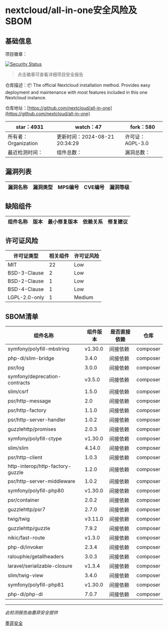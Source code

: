 # nextcloud/all-in-one安全风险及SBOM

## 基础信息

项目徽章：

[![Security Status](https://www.murphysec.com/platform3/v31/badge/1826332468421607424.svg)](https://www.murphysec.com/console/report/1691515638463221760/1826332468421607424)

> 点击徽章可查看详细项目安全报告

仓库描述：📦 The official Nextcloud installation method. Provides easy deployment and maintenance with most features included in this one Nextcloud instance.

仓库地址：[https://github.com/nextcloud/all-in-one](https://github.com/nextcloud/all-in-one)

| star：4931 | watch：47 | fork：580 |
| ----------- | -------------- | ------------ |
| 所有者：Organization | 更新时间：2024-08-21 20:34:29 | 许可证：AGPL-3.0 |
| 最近检测时间： | 组件总数： | 漏洞总数： |




## 漏洞列表

| 漏洞名称 | 漏洞类型 | MPS编号 | CVE编号 | 漏洞等级 |
| ------- | ------ | ------- | ------ | ----- |





## 缺陷组件

| 组件名称 | 版本 | 最小修复版本 | 依赖关系 | 修复建议 |
| -------- | ---- | ------------ | -------- | -------- |





## 许可证风险

| 许可证类型 | 相关组件 | 许可证风险 |
| ---------- | -------- | ---------- |
|MIT|22|Low|
|BSD-3-Clause|2|Low|
|BSD-2-Clause|1|Low|
|BSD-4-Clause|1|Low|
|LGPL-2.0-only|1|Medium|




## SBOM清单

| 组件名称 | 组件版本 | 是否直接依赖 | 仓库 |
| -------- | -------- | ------------ | ---- |
|symfony/polyfill-mbstring|v1.30.0|间接依赖|composer|
|php-di/slim-bridge|3.4.0|间接依赖|composer|
|psr/log|3.0.0|间接依赖|composer|
|symfony/deprecation-contracts|v3.5.0|间接依赖|composer|
|slim/csrf|1.5.0|间接依赖|composer|
|psr/http-message|2.0|间接依赖|composer|
|psr/http-factory|1.1.0|间接依赖|composer|
|psr/http-server-handler|1.0.2|间接依赖|composer|
|guzzlehttp/promises|2.0.3|间接依赖|composer|
|symfony/polyfill-ctype|v1.30.0|间接依赖|composer|
|slim/slim|4.14.0|间接依赖|composer|
|psr/http-client|1.0.3|间接依赖|composer|
|http-interop/http-factory-guzzle|1.2.0|间接依赖|composer|
|psr/http-server-middleware|1.0.2|间接依赖|composer|
|symfony/polyfill-php80|v1.30.0|间接依赖|composer|
|psr/container|2.0.2|间接依赖|composer|
|guzzlehttp/psr7|2.7.0|间接依赖|composer|
|twig/twig|v3.11.0|间接依赖|composer|
|guzzlehttp/guzzle|7.9.2|间接依赖|composer|
|nikic/fast-route|v1.3.0|间接依赖|composer|
|php-di/invoker|2.3.4|间接依赖|composer|
|ralouphie/getallheaders|3.0.3|间接依赖|composer|
|laravel/serializable-closure|v1.3.4|间接依赖|composer|
|slim/twig-view|3.4.0|间接依赖|composer|
|symfony/polyfill-php81|v1.30.0|间接依赖|composer|
|php-di/php-di|7.0.7|间接依赖|composer|


------

*此检测报告由墨菲安全提供*

[墨菲安全](www.murphysec.com)